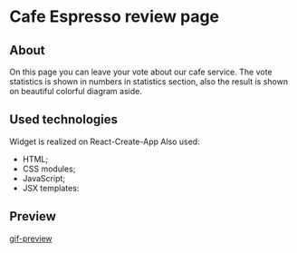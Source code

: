 # Cafe Espresso review page

## About

On this page you can leave your vote about our cafe service. The vote statistics
is shown in numbers in statistics section, also the result is shown on beautiful
colorful diagram aside.

## Used technologies

Widget is realized on React-Create-App Also used:

- HTML;
- CSS modules;
- JavaScript;
- JSX templates:

## Preview

[gif-preview](./images/cafe-review.gif)
